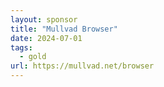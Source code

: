 ```yaml
---
layout: sponsor
title: "Mullvad Browser"
date: 2024-07-01
tags:
  - gold
url: https://mullvad.net/browser
---
```


